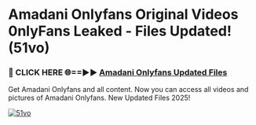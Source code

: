 # Amadani Onlyfans Original Videos 0nlyFans Leaked - Files Updated! (51vo)

<h3>🔴 CLICK HERE 🌐==►► <a href="https://tinyurl.com/brd5kh86" rel="nofollow">Amadani Onlyfans Updated Files</a></h3>

Get Amadani Onlyfans and all content. Now you can access all videos and pictures of Amadani Onlyfans. New Updated Files 2025!

[![51vo](https://i.imgur.com/K7sEzmb.gif)](https://tinyurl.com/brd5kh86)

